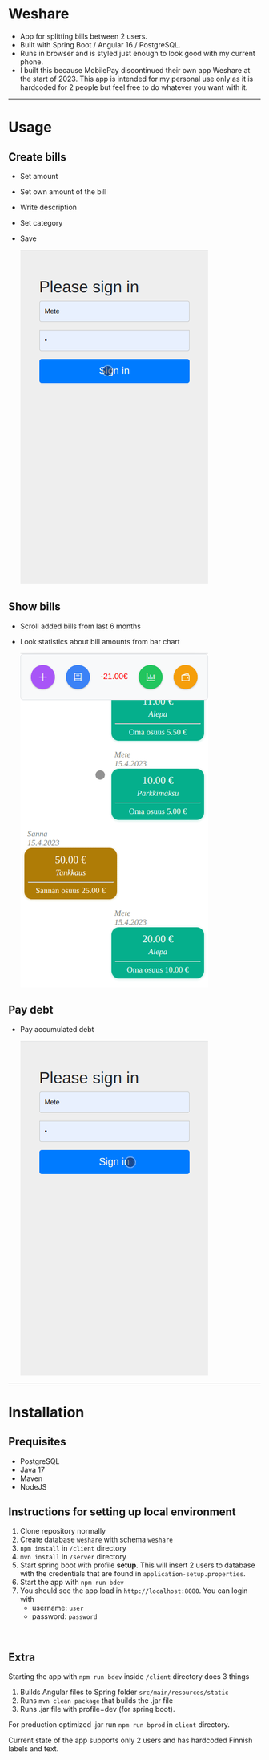 # Weshare

- App for splitting bills between 2 users.
- Built with Spring Boot / Angular 16 / PostgreSQL.
- Runs in browser and is styled just enough to look good with my current phone.
- I built this because MobilePay discontinued their own app Weshare at the start of 2023. This app is intended for my personal use only as it is hardcoded for 2 people but feel free to do whatever you want with it.

---

# Usage

## Create bills

- Set amount
- Set own amount of the bill
- Write description
- Set category
- Save

  ![Create bill](resources/videos/CreateBill.gif)

## Show bills

- Scroll added bills from last 6 months
- Look statistics about bill amounts from bar chart

  ![Show bills](resources/videos/Bills.gif)

## Pay debt

- Pay accumulated debt

  ![Pay debt](resources/videos/PayDebt.gif)

---

# Installation

## Prequisites

- PostgreSQL
- Java 17
- Maven
- NodeJS

## Instructions for setting up local environment

1. Clone repository normally
2. Create database `weshare` with schema `weshare`
3. `npm install` in `/client` directory
4. `mvn install` in `/server` directory 
5. Start spring boot with profile **setup**. This will insert 2 users to database with the credentials that are found in `application-setup.properties`. 
6. Start the app with `npm run bdev`
7. You should see the app load in <code>http://localhost:8080</code>. You can login with
    - username: `user`
    - password: `password`
  <br>

## Extra
Starting the app with `npm run bdev` inside `/client` directory does 3 things

1. Builds Angular files to Spring folder `src/main/resources/static`
2. Runs `mvn clean package` that builds the .jar file 
3. Runs .jar file with profile=dev (for spring boot).

For production optimized .jar run `npm run bprod` in `client` directory.

Current state of the app supports only 2 users and has hardcoded Finnish labels and text.
